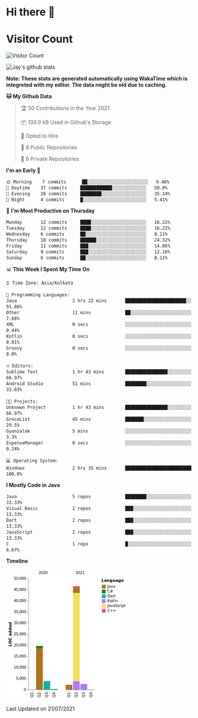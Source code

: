 # Hi there 👋 

# Visitor Count
![Visitor Count](https://profile-counter.glitch.me/jay-buddhdev/count.svg)

![Jay's github stats](https://github-readme-stats.vercel.app/api?username=jay-buddhdev&show_icons=true&theme=chartreuse-dark)

**Note: These stats are generated automatically using WakaTime which is integreted with my editor. The data might be old due to caching.**

<!--START_SECTION:waka-->
**🐱 My Github Data** 

> 🏆 50 Contributions in the Year 2021
 > 
> 📦 139.9 kB Used in Github's Storage 
 > 
> 💼 Opted to Hire
 > 
> 📜 8 Public Repositories 
 > 
> 🔑 6 Private Repositories  
 > 
**I'm an Early 🐤** 

```text
🌞 Morning    7 commits      ██░░░░░░░░░░░░░░░░░░░░░░░   9.46% 
🌆 Daytime    37 commits     ████████████░░░░░░░░░░░░░   50.0% 
🌃 Evening    26 commits     ████████░░░░░░░░░░░░░░░░░   35.14% 
🌙 Night      4 commits      █░░░░░░░░░░░░░░░░░░░░░░░░   5.41%

```
📅 **I'm Most Productive on Thursday** 

```text
Monday       12 commits     ████░░░░░░░░░░░░░░░░░░░░░   16.22% 
Tuesday      12 commits     ████░░░░░░░░░░░░░░░░░░░░░   16.22% 
Wednesday    6 commits      ██░░░░░░░░░░░░░░░░░░░░░░░   8.11% 
Thursday     18 commits     ██████░░░░░░░░░░░░░░░░░░░   24.32% 
Friday       11 commits     ███░░░░░░░░░░░░░░░░░░░░░░   14.86% 
Saturday     9 commits      ███░░░░░░░░░░░░░░░░░░░░░░   12.16% 
Sunday       6 commits      ██░░░░░░░░░░░░░░░░░░░░░░░   8.11%

```


📊 **This Week I Spent My Time On** 

```text
⌚︎ Time Zone: Asia/Kolkata

💬 Programming Languages: 
Java                     2 hrs 22 mins       ███████████████████████░░   91.86% 
Other                    11 mins             ██░░░░░░░░░░░░░░░░░░░░░░░   7.68% 
XML                      0 secs              ░░░░░░░░░░░░░░░░░░░░░░░░░   0.44% 
Kotlin                   0 secs              ░░░░░░░░░░░░░░░░░░░░░░░░░   0.01% 
Groovy                   0 secs              ░░░░░░░░░░░░░░░░░░░░░░░░░   0.0%

🔥 Editors: 
Sublime Text             1 hr 43 mins        ████████████████░░░░░░░░░   66.97% 
Android Studio           51 mins             ████████░░░░░░░░░░░░░░░░░   33.03%

🐱‍💻 Projects: 
Unknown Project          1 hr 43 mins        ████████████████░░░░░░░░░   66.97% 
GroceList                45 mins             ███████░░░░░░░░░░░░░░░░░░   29.5% 
Gyanzalak                5 mins              ░░░░░░░░░░░░░░░░░░░░░░░░░   3.3% 
ExpenseManager           0 secs              ░░░░░░░░░░░░░░░░░░░░░░░░░   0.24%

💻 Operating System: 
Windows                  2 hrs 35 mins       █████████████████████████   100.0%

```

**I Mostly Code in Java** 

```text
Java                     5 repos             ████████░░░░░░░░░░░░░░░░░   33.33% 
Visual Basic             2 repos             ███░░░░░░░░░░░░░░░░░░░░░░   13.33% 
Dart                     2 repos             ███░░░░░░░░░░░░░░░░░░░░░░   13.33% 
JavaScript               2 repos             ███░░░░░░░░░░░░░░░░░░░░░░   13.33% 
C                        1 repo              █░░░░░░░░░░░░░░░░░░░░░░░░   6.67%

```


**Timeline**

![Chart not found](https://raw.githubusercontent.com/jay-buddhdev/jay-buddhdev/master/charts/bar_graph.png) 


 Last Updated on 21/07/2021
<!--END_SECTION:waka-->


